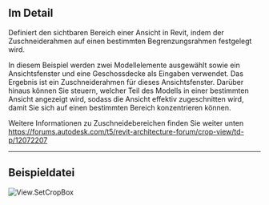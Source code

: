 ## Im Detail
Definiert den sichtbaren Bereich einer Ansicht in Revit, indem der Zuschneiderahmen auf einen bestimmten Begrenzungsrahmen festgelegt wird.

In diesem Beispiel werden zwei Modellelemente ausgewählt sowie ein Ansichtsfenster und eine Geschossdecke als Eingaben verwendet. Das Ergebnis ist ein Zuschneiderahmen für dieses Ansichtsfenster. Darüber hinaus können Sie steuern, welcher Teil des Modells in einer bestimmten Ansicht angezeigt wird, sodass die Ansicht effektiv zugeschnitten wird, damit Sie sich auf einen bestimmten Bereich konzentrieren können.

Weitere Informationen zu Zuschneidebereichen finden Sie weiter unten
https://forums.autodesk.com/t5/revit-architecture-forum/crop-view/td-p/12072207


___
## Beispieldatei

![View.SetCropBox](./Revit.Elements.Views.View.SetCropBox_img.jpg)
